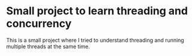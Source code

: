 # Small project to learn threading and concurrency

This is a small project where I tried to understand threading and running multiple threads at the same time.
